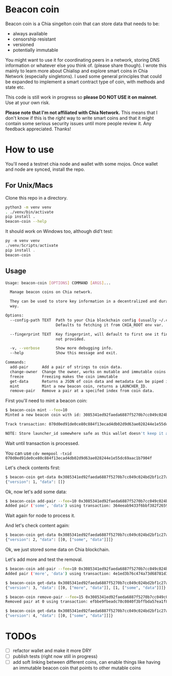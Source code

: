 # Beacon coin

Beacon coin is a Chia singelton coin that can store data that needs to be: 
 - always available
 - censorship resistant
 - versioned
 - potentially immutable

You might want to use it for coordinating peers in a network, storing DNS information or whatever else you think of. (please share though). 
I wrote this mainly to learn more about Chialisp and explore smart coins in Chia Network (especially singletons). 
I used some general principles that could be expanded to implement a smart contract type of coin, with methods and state etc.

This code is still work in progress so **please DO NOT USE it on mainnet**. Use at your own risk. 

**Please note that I'm not affiliated with Chia Network.** This means that I don't know if this is the _right_ way to write smart coins and that it might contain some serious security issues until more people review it. Any feedback appreciated. Thanks! 

# How to use

You'll need a testnet chia node and wallet with some mojos. Once wallet and node are synced, install the repo.

## For Unix/Macs

Clone this repo in a directory. 

```bash
python3 -m venv venv
. ./venv/bin/activate
pip install .
beacon-coin --help
```

It should work on Windows too, although did't test:
```powershell
py -m venv venv
./venv/Scripts/activate
pip install .
beacon-coin
```

## Usage

```bash
Usage: beacon-coin [OPTIONS] COMMAND [ARGS]...

  Manage beacon coins on Chia network.

  They can be used to store key information in a decentralized and durable
  way.

Options:
  --config-path TEXT  Path to your Chia blockchain config (usually ~/.chia).
                      Defaults to fetching it from CHIA_ROOT env var.

  --fingerprint TEXT  Key fingerprint, will default to first one it finds if
                      not provided.

  -v, --verbose       Show more debugging info.
  --help              Show this message and exit.

Commands:
  add-pair      Add a pair of strings to coin data.
  change-owner  Change the owner, works on mutable and immutable coins.
  freeze        Freezing makes the coin immutable
  get-data      Returns a JSON of coin data and metadata Can be piped into...
  mint          Mint a new beacon coin, returns a LAUNCHER_ID.
  remove-pair   Remove a pair at a specifed index from coin data.
```

First you'll need to mint a beacon coin:

```bash
$ beacon-coin mint --fee=10 
Minted a new beacon coin with id: 3085341ed92faeda6887f5270b7cc049c024bd2bf1c27a9e8f33e1f902fbea12

Track transaction: 070d0ed91de0ce80c884f13ecad4db02d9d63ae028244e1e55dc69aac1b7904f     Fee: 10 mojos

NOTE: Store launcher_id somewhere safe as this wallet doesn't keep it anywhere yet.
```

Wait until transaction is processed.

You can use `cdv mempool -txid 070d0ed91de0ce80c884f13ecad4db02d9d63ae028244e1e55dc69aac1b7904f`

Let's check contents first:
```bash
$ beacon-coin get-data 0x3085341ed92faeda6887f5270b7cc049c024bd2bf1c27a9e8f33e1f902fbea12
{"version": 1, "data": []}
```

Ok, now let's add some data:
```bash
$ beacon-coin add-pair --fee=10 0x3085341ed92faeda6887f5270b7cc049c024bd2bf1c27a9e8f33e1f902fbea12 "some" "data"
Added pair ('some', 'data') using transaction: 364eeab9433f6bbf382f2659bdf5bc23c51ae862a765b3d3fdfcf56fe9c8bf1e
```
Wait again for node to process it.

And let's check content again:
```bash
$ beacon-coin get-data 0x3085341ed92faeda6887f5270b7cc049c024bd2bf1c27a9e8f33e1f902fbea12                       
{"version": 2, "data": [[0, ["some", "data"]]]}
```
Ok, we just stored some data on Chia blockchain. 

Let's add more and test the removal.

```bash
$ beacon-coin add-pair --fee=10 0x3085341ed92faeda6887f5270b7cc049c024bd2bf1c27a9e8f33e1f902fbea12 "more" "data"
Added pair ('more', 'data') using transaction: 4e1ed3b76c474a73d68781d328b130d408bacd6650b4018d63231581655aac33
```

```bash
$ beacon-coin get-data 0x3085341ed92faeda6887f5270b7cc049c024bd2bf1c27a9e8f33e1f902fbea12                       
{"version": 3, "data": [[0, ["more", "data"]], [1, ["some", "data"]]]}
```
```bash
$ beacon-coin remove-pair --fee=15 0x3085341ed92faeda6887f5270b7cc049c024bd2bf1c27a9e8f33e1f902fbea12 0
Removed pair at 0 using transaction: efbbe9fbeadc78c0840f3bffbda57ea1f8d734cbb634992fcd5e4aa28c4a5ab1
```

```bash
$ beacon-coin get-data 0x3085341ed92faeda6887f5270b7cc049c024bd2bf1c27a9e8f33e1f902fbea12
{"version": 4, "data": [[0, ["some", "data"]]]}
```

# TODOs
- [ ] refactor wallet and make it more DRY 
- [ ] publish tests (right now still in progress)
- [ ] add soft linking between different coins, can enable things like having an immutable beacon coin that points to other mutable coins